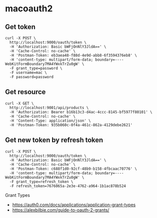 # macoauth2

## Get token

```curl
curl -X POST \
  http://localhost:9000/oauth/token \
  -H 'Authorization: Basic bWFjOnNlY3JldA==' \
  -H 'Cache-Control: no-cache' \
  -H 'Postman-Token: eb3aea48-f88d-4e9d-abb8-6f3594376eb8' \
  -H 'content-type: multipart/form-data; boundary=----WebKitFormBoundary7MA4YWxkTrZu0gW' \
  -F grant_type=password \
  -F username=mac \
  -F password=password
```

## Get resource 
```curl
curl -X GET \
  http://localhost:9001/api/products \
  -H 'Authorization: Bearer b16b13c3-d4ac-4ccc-8145-bf5977f80101' \
  -H 'Cache-Control: no-cache' \
  -H 'Content-Type: application/json' \
  -H 'Postman-Token: 935b060c-0f4a-461c-862a-4129debe2621'
```

## Get new token by refresh token
```curl
curl -X POST \
  http://localhost:9000/oauth/token \
  -H 'Authorization: Basic bWFjOnNlY3JldA==' \
  -H 'Cache-Control: no-cache' \
  -H 'Postman-Token: c688f1d0-92cf-48b9-b158-4fbcaac70776' \
  -H 'content-type: multipart/form-data; boundary=----WebKitFormBoundary7MA4YWxkTrZu0gW' \
  -F grant_type=refresh_token \
  -F refresh_token=7676065a-2e3e-4762-a964-1b1ac878b524
```

Grant Types 
- https://auth0.com/docs/applications/application-grant-types
- https://alexbilbie.com/guide-to-oauth-2-grants/
